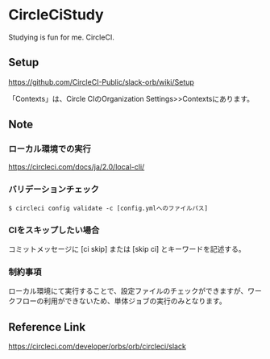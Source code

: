 # CircleCiStudy
Studying is fun for me. CircleCI.

## Setup

https://github.com/CircleCI-Public/slack-orb/wiki/Setup

「Contexts」は、Circle CIのOrganization Settings>>Contextsにあります。

## Note

### ローカル環境での実行

https://circleci.com/docs/ja/2.0/local-cli/

### バリデーションチェック

```
$ circleci config validate -c [config.ymlへのファイルパス]
```

### CIをスキップしたい場合

コミットメッセージに [ci skip] または [skip ci] とキーワードを記述する。

### 制約事項

ローカル環境にて実行することで、設定ファイルのチェックができますが、ワークフローの利用ができないため、単体ジョブの実行のみとなります。

## Reference Link

https://circleci.com/developer/orbs/orb/circleci/slack
